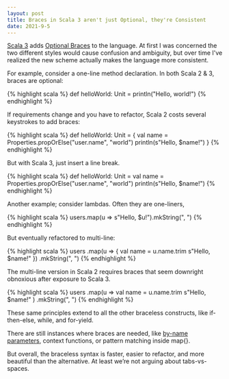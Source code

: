 ```yaml
---
layout: post
title: Braces in Scala 3 aren't just Optional, they're Consistent
date: 2021-9-5
---
```


[Scala 3](https://docs.scala-lang.org/scala3/new-in-scala3.html) adds [Optional Braces](https://docs.scala-lang.org/scala3/reference/other-new-features/indentation.html) to the language. At first I was concerned the two different styles would cause confusion and ambiguity, but over time I've realized the new scheme actually makes the language more consistent.

For example, consider a one-line method declaration. In both Scala 2 & 3, braces are optional:

{% highlight scala %}
def helloWorld: Unit = println("Hello, world!")
{% endhighlight %}

If requirements change and you have to refactor, Scala 2 costs several keystrokes to add braces:

{% highlight scala %}
def helloWorld: Unit = {
  val name = Properties.propOrElse("user.name", "world")
  println(s"Hello, $name!")
}
{% endhighlight %}

But with Scala 3, just insert a line break.

{% highlight scala %}
def helloWorld: Unit =
  val name = Properties.propOrElse("user.name", "world")
  println(s"Hello, $name!")
{% endhighlight %}

Another example; consider lambdas. Often they are one-liners,

{% highlight scala %}
users.map(u => s"Hello, $u!").mkString(", ")
{% endhighlight %}

But eventually refactored to multi-line:

{% highlight scala %}
users
  .map(u => {
    val name = u.name.trim
    s"Hello, $name!"
  })
  .mkString(", ")
{% endhighlight %}

The multi-line version in Scala 2 requires braces that seem downright obnoxious after exposure to Scala 3.

{% highlight scala %}
users
  .map(u =>
    val name = u.name.trim
    s"Hello, $name!"
  )
  .mkString(", ")
{% endhighlight %}

These same principles extend to all the other braceless constructs, like if-then-else, while, and for-yield.

There are still instances where braces are needed, like [by-name parameters](https://docs.scala-lang.org/tour/by-name-parameters.html), context functions, or pattern matching inside map{}.

But overall, the braceless syntax is faster, easier to refactor, and more beautiful than the alternative. At least we’re not arguing about tabs-vs-spaces.


